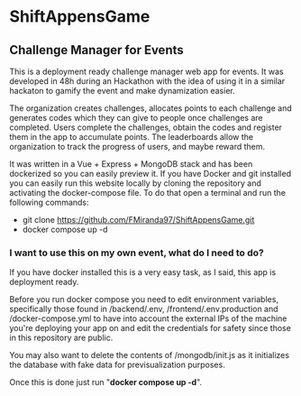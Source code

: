 # ShiftAppensGame
##  Challenge Manager for Events
This is a deployment ready challenge manager web app for events. It was developed in 48h during an Hackathon with the idea of using it in a similar hackaton to gamify the event and make dynamization easier.

 The organization creates challenges, allocates points to each challenge and generates codes which they can give to people once challenges are completed. Users complete the challenges, obtain the codes and register them in the app to accumulate points. The leaderboards allow the organization to track the progress of users, and maybe reward them.

It was written in a Vue + Express + MongoDB stack and has been dockerized so you can easily preview it. If you have Docker and git installed you can easily run this website locally by cloning the repository and activating the docker-compose file. To do that open a terminal and run the following commands:
 - git clone https://github.com/FMiranda97/ShiftAppensGame.git
 - docker compose up -d

### I want to use this on my own event, what do I need to do?
If you have docker installed this is a very easy task, as I said, this app is deployment ready. 

Before you run docker compose you need to edit environment variables, specifically those found in /backend/.env, /frontend/.env.production and /docker-compose.yml to have into account the external IPs of the machine you're deploying your app on and edit the credentials for safety since those in this repository are public.

You may also want to delete the contents of /mongodb/init.js as it initializes the database with fake data for previsualization purposes.

Once this is done just run "**docker compose up -d**".
